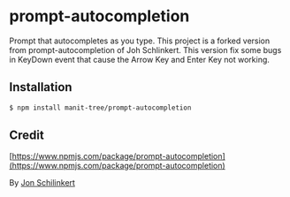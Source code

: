 # prompt-autocompletion 

Prompt that autocompletes as you type. This project is a forked version from prompt-autocompletion of Joh Schlinkert. This version fix some bugs in KeyDown event that cause the Arrow Key and Enter Key not working.

## Installation

```bash
$ npm install manit-tree/prompt-autocompletion
```

## Credit

[https://www.npmjs.com/package/prompt-autocompletion](https://www.npmjs.com/package/prompt-autocompletion)

By [Jon Schilinkert](https://github.com/jonschlinkert)